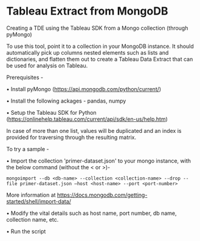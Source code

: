 # Tableau Extract from MongoDB
Creating a TDE using the Tableau SDK from a Mongo collection (through pyMongo)

To use this tool, point it to a collection in your MongoDB instance. It should automatically pick up columns nested elements such as lists and dictionaries, and flatten them out to create a Tableau Data Extract that can be used for analysis on Tableau.


Prerequisites -

•	Install pyMongo (https://api.mongodb.com/python/current/)

•   Install the following ackages - pandas, numpy

•	Setup the Tableau SDK for Python (https://onlinehelp.tableau.com/current/api/sdk/en-us/help.htm)


In case of more than one list, values will be duplicated and an index is provided for traversing through the resulting matrix.


To try a sample -

•	Import the collection 'primer-dataset.json' to your mongo instance, with the below command (without the < or >)-

    mongoimport --db <db-name> --collection <collection-name> --drop --file primer-dataset.json –host <host-name> --port <port-number>

More information at https://docs.mongodb.com/getting-started/shell/import-data/

•	Modify the vital details such as host name, port number, db name, collection name, etc.

•	Run the script


